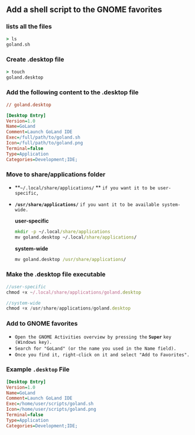 ## Add a shell script to the GNOME favorites



###  lists all the files

```cmd
> ls
goland.sh
```



### Create  .desktop file

```cmd
> touch 
goland.desktop
```



### Add the following content to the  .desktop file

```ini
// goland.desktop

[Desktop Entry]
Version=1.0
Name=GoLand
Comment=Launch GoLand IDE
Exec=/full/path/to/goland.sh
Icon=/full/path/to/goland.png
Terminal=false
Type=Application
Categories=Development;IDE;
```



### Move to share/applications folder

- **`~/.local/share/applications/` ** `if you want it to be user-specific, `

- **`/usr/share/applications/`** `if you want it to be available system-wide.`

  **user-specific**

  ```cmd
  mkdir -p ~/.local/share/applications
  mv goland.desktop ~/.local/share/applications/
  ```

  **system-wide**

  ```cmd
  mv goland.desktop /usr/share/applications/
  ```

  

###  Make the .desktop file executable

```js
//user-specific
chmod +x ~/.local/share/applications/goland.desktop

//system-wide
chmod +x /usr/share/applications/goland.desktop
```





### Add to GNOME favorites

- `Open the GNOME Activities overview by pressing the` **`Super`** `key (Windows key).`
- `Search for "GoLand" (or the name you used in the Name field).`
- `Once you find it, right-click on it and select "Add to Favorites".`



### Example `.desktop` File

```ini
[Desktop Entry]
Version=1.0
Name=GoLand
Comment=Launch GoLand IDE
Exec=/home/user/scripts/goland.sh
Icon=/home/user/scripts/goland.png
Terminal=false
Type=Application
Categories=Development;IDE;
```



